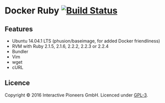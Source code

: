 # Docker Ruby [![Build Status](https://travis-ci.org/interactive-pioneers/docker-ruby.svg?branch=master)](https://travis-ci.org/interactive-pioneers/docker-ruby)

## Features
- Ubuntu 14.04.1 LTS (phusion/baseimage, for added Docker friendliness)
- RVM with Ruby 2.1.5, 2.1.6, 2.2.2, 2.2.3 or 2.2.4
- Bundler
- Vim
- wget
- cURL

## Licence
Copyright © 2016 Interactive Pioneers GmbH. Licenced under [GPL-3](LICENSE).
